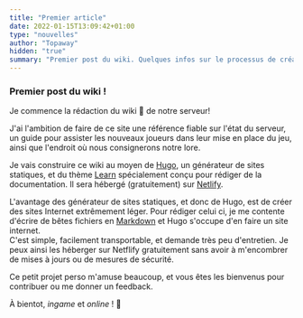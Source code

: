 ```yaml
---
title: "Premier article"
date: 2022-01-15T13:09:42+01:00
type: "nouvelles"
author: "Topaway"
hidden: "true"
summary: "Premier post du wiki. Quelques infos sur le processus de création, sur les ambitions du wiki..."
---
```


### Premier post du wiki !

Je commence la rédaction du wiki 📖 de notre serveur!

J'ai l'ambition de faire de ce site une référence fiable sur l'état du serveur, un guide pour assister les nouveaux joueurs dans leur mise en place du jeu, ainsi que l'endroit où nous consignerons notre lore.

Je vais construire ce wiki au moyen de [Hugo](gohugo.io), un générateur de sites statiques, et du thème [Learn](learn.netlify.com) spécialement conçu pour rédiger de la documentation. Il sera hébergé (gratuitement) sur [Netlify](netlify.com).

L'avantage des générateur de sites statiques, et donc de Hugo, est de créer des sites Internet extrêmement léger. Pour rédiger celui ci, je me contente d'écrire de bêtes fichiers en [Markdown](https://fr.wikipedia.org/wiki/Markdown) et Hugo s'occupe d'en faire un site internet.   
C'est simple, facilement transportable, et demande très peu d'entretien. Je peux ainsi les héberger sur Netflify gratuitement sans avoir à m'encombrer de mises à jours ou de mesures de sécurité.

Ce petit projet perso m'amuse beaucoup, et vous êtes les bienvenus pour contribuer ou me donner un feedback.

À bientot, _ingame_ et _online_ ! 👋
